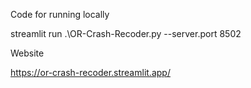 Code for running locally

streamlit run .\OR-Crash-Recoder.py --server.port 8502


Website

https://or-crash-recoder.streamlit.app/

